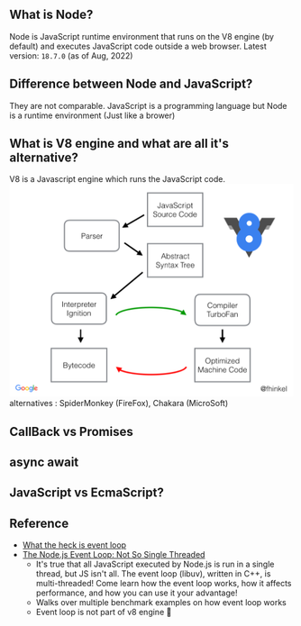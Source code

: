## What is Node?
Node is JavaScript runtime environment that runs on the V8 engine (by default) and executes JavaScript code outside a web browser. Latest version: `18.7.0` (as of Aug, 2022)

## Difference between Node and JavaScript?
They are not comparable. JavaScript is a programming language but Node is a runtime environment (Just like a brower)

## What is V8 engine and what are all it's alternative?
V8 is a Javascript engine which runs the JavaScript code.
![v8 engine](img/v8_engine.png)
alternatives : SpiderMonkey (FireFox), Chakara (MicroSoft)
## CallBack vs Promises

## async await

## JavaScript vs EcmaScript?

## Reference
- [What the heck is event loop](https://www.youtube.com/watch?v=8aGhZQkoFbQ)
- [The Node.js Event Loop: Not So Single Threaded](https://youtu.be/zphcsoSJMvM)
    - It's true that all JavaScript executed by Node.js is run in a single thread, but JS isn't all. The event loop (libuv), written in C++, is multi-threaded! Come learn how the event loop works, how it affects performance, and how you can use it your advantage!
    - Walks over multiple benchmark examples on how event loop works
    - Event loop is not part of v8 engine 🤔